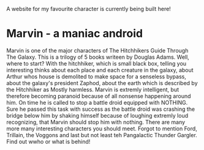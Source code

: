 A website for my favourite character is currently being built here!

# Marvin - a maniac android

Marvin is one of the major characters of The Hitchhikers Guide Through The Galaxy. This is a trilogy of 5 books writeen by Douglas Adams. Well, where to start? With the hitchhiker, which is small black box, telling you interesting thinks about each place and each creature in the galaxy, about Arthur whos house is demolited to make space for a senseless bypass, about the galaxy's president Zaphod, about the earth which is described by the Hitchhiker as Mostly harmless. Marvin is extremly intelligent, but therefore becoming paranoid because of all nonsense happening around him. On time he is called to stop a battle droid equipped with NOTHING. Sure he passed this task with success as the battle droid was crashing the bridge below him by shaking himself because of loughing extremly loud recognizing, that Marvin should stop him with nothing. There are many more many interesting characters you should meet. Forgot to mention Ford, Trillain, the Voggons and last but not least teh Pangalactic Thunder Gargler. Find out wwho or what is behind!


